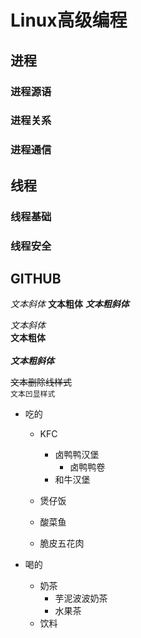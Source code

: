 # Linux高级编程


## 进程

### 进程源语
### 进程关系
### 进程通信


## 线程

### 线程基础

### 线程安全


## GITHUB

*文本斜体*
**文本粗体**
***文本粗斜体***

*文本斜体*</br>
**文本粗体**</br></br>
***文本粗斜体***</br>

~~文本删除线样式~~</br>
`文本凹显样式`</br>

* 吃的
	* KFC
		* 卤鸭鸭汉堡
			* 卤鸭鸭卷
		* 和牛汉堡

	* 煲仔饭

	* 酸菜鱼

	* 脆皮五花肉

* 喝的
	* 奶茶
		* 芋泥波波奶茶
		* 水果茶
	* 饮料

